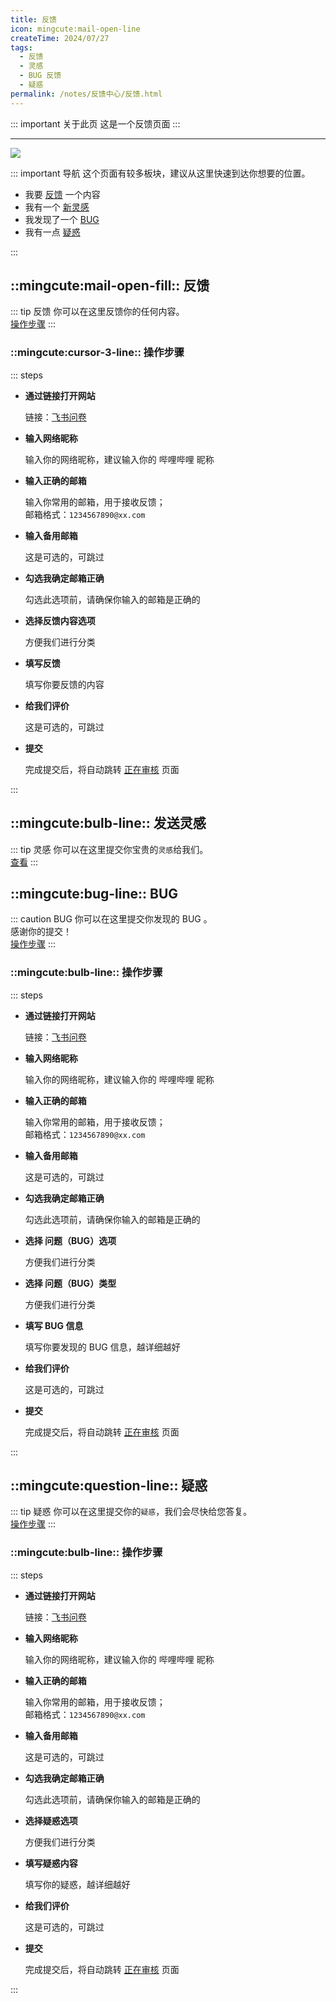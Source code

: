 ```yaml
---
title: 反馈
icon: mingcute:mail-open-line
createTime: 2024/07/27
tags:
  - 反馈
  - 灵感
  - BUG 反馈
  - 疑惑
permalink: /notes/反馈中心/反馈.html
---
```


::: important 关于此页
这是一个反馈页面
:::

---

![](https://ri.youming.v6.army/fk.png)

::: important 导航
这个页面有较多板块，建议从这里快速到达你想要的位置。
- 我要 [反馈](#反馈) 一个内容
- 我有一个 [新灵感](#发送灵感)
- 我发现了一个 [BUG](#bug)
- 我有一点 [疑惑](#疑惑)

:::

## ::mingcute:mail-open-fill:: 反馈

::: tip 反馈
你可以在这里反馈你的任何内容。  
[操作步骤](#操作步骤)
:::

### ::mingcute:cursor-3-line:: 操作步骤

::: steps

- <p style="font-weight: bold;">通过链接打开网站</p>

  链接：[飞书问卷](https://you-ming.feishu.cn/share/base/form/shrcn14bJfEUrNVPxiYEy1vIfcd)

- <p style="font-weight: bold;">输入网络昵称</p>

  输入你的网络昵称，建议输入你的 哔哩哔哩 昵称

- <p style="font-weight: bold;">输入正确的邮箱</p>

  输入你常用的邮箱，用于接收反馈；  
  邮箱格式：`1234567890@xx.com`

- <p style="font-weight: bold;">输入备用邮箱</p>

  这是可选的，可跳过

- <p style="font-weight: bold;">勾选我确定邮箱正确</p>

  勾选此选项前，请确保你输入的邮箱是正确的

- <p style="font-weight: bold;">选择反馈内容选项</p>

  方便我们进行分类

- <p style="font-weight: bold;">填写反馈</p>

  填写你要反馈的内容

- <p style="font-weight: bold;">给我们评价</p>

  这是可选的，可跳过

- <p style="font-weight: bold;">提交</p>

  完成提交后，将自动跳转 [正在审核](/fk.html) 页面

:::

## ::mingcute:bulb-line:: 发送灵感

::: tip 灵感
你可以在这里提交你宝贵的`灵感`给我们。  
[查看](/notes/反馈中心/发送灵感.html)
:::


## ::mingcute:bug-line:: BUG

::: caution BUG
你可以在这里提交你发现的 BUG 。  
感谢你的提交！  
[操作步骤](#操作步骤-1)
:::

### ::mingcute:bulb-line:: 操作步骤

::: steps

- <p style="font-weight: bold;">通过链接打开网站</p>

  链接：[飞书问卷](https://you-ming.feishu.cn/share/base/form/shrcn14bJfEUrNVPxiYEy1vIfcd)

- <p style="font-weight: bold;">输入网络昵称</p>

  输入你的网络昵称，建议输入你的 哔哩哔哩 昵称

- <p style="font-weight: bold;">输入正确的邮箱</p>

  输入你常用的邮箱，用于接收反馈；  
  邮箱格式：`1234567890@xx.com`

- <p style="font-weight: bold;">输入备用邮箱</p>

  这是可选的，可跳过

- <p style="font-weight: bold;">勾选我确定邮箱正确</p>

  勾选此选项前，请确保你输入的邮箱是正确的

- <p style="font-weight: bold;">选择 问题（BUG）选项</p>

  方便我们进行分类

- <p style="font-weight: bold;">选择 问题（BUG）类型</p>

  方便我们进行分类

- <p style="font-weight: bold;">填写 BUG 信息</p>

  填写你要发现的 BUG 信息，越详细越好

- <p style="font-weight: bold;">给我们评价</p>

  这是可选的，可跳过

- <p style="font-weight: bold;">提交</p>

  完成提交后，将自动跳转 [正在审核](/fk.html) 页面

:::

## ::mingcute:question-line:: 疑惑

::: tip 疑惑
你可以在这里提交你的`疑惑`，我们会尽快给您答复。  
[操作步骤](#操作步骤-2)
:::

### ::mingcute:bulb-line:: 操作步骤

::: steps

- <p style="font-weight: bold;">通过链接打开网站</p>

  链接：[飞书问卷](https://you-ming.feishu.cn/share/base/form/shrcn14bJfEUrNVPxiYEy1vIfcd)

- <p style="font-weight: bold;">输入网络昵称</p>

  输入你的网络昵称，建议输入你的 哔哩哔哩 昵称

- <p style="font-weight: bold;">输入正确的邮箱</p>

  输入你常用的邮箱，用于接收反馈；  
  邮箱格式：`1234567890@xx.com`

- <p style="font-weight: bold;">输入备用邮箱</p>

  这是可选的，可跳过

- <p style="font-weight: bold;">勾选我确定邮箱正确</p>

  勾选此选项前，请确保你输入的邮箱是正确的

- <p style="font-weight: bold;">选择疑惑选项</p>

  方便我们进行分类

- <p style="font-weight: bold;">填写疑惑内容</p>

  填写你的疑惑，越详细越好

- <p style="font-weight: bold;">给我们评价</p>

  这是可选的，可跳过

- <p style="font-weight: bold;">提交</p>

  完成提交后，将自动跳转 [正在审核](/fk.html) 页面

:::
